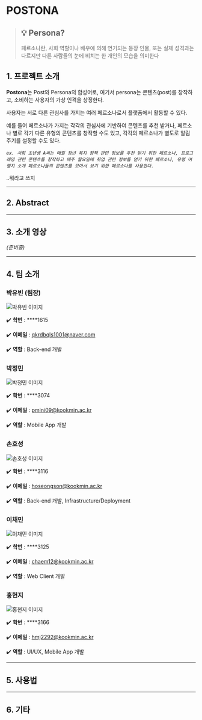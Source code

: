 # POSTONA

> ## 💡 Persona?
>
> 페르소나란, 사회 역할이나 배우에 의해 연기되는 등장 인물, 또는 실제 성격과는 다르지만 다른 사람들의 눈에 비치는 한 개인의 모습을 의미한다

## 1. 프로젝트 소개

**Postona**는 Post와 Persona의 합성어로, 여기서 persona는 콘텐츠(post)를 창작하고, 소비하는 사용자의 가상 인격을 상징한다.

사용자는 서로 다른 관심사를 가지는 여러 페르소나로서 플랫폼에서 활동할 수 있다.

예를 들어 페르소나가 가지는 각각의 관심사에 기반하여 콘텐츠를 추천 받거나, 페르소나 별로 각기 다른 유형의 콘텐츠를 창작할 수도 있고, 각각의 페르소나가 별도로 알림 주기를 설정할 수도 있다.

_`ex. 사회 초년생 A씨는 매일 청년 복지 정책 관련 정보를 추천 받기 위한 페르소나, 프로그래밍 관련 콘텐츠를 창작하고 매주 월요일에 취업 관련 정보를 얻기 위한 페르소나, 유명 여행지 소개 페르소나들의 콘텐츠를 모아서 보기 위한 페르소나를 사용한다.`_

..뭐라고 쓰지

---

## 2. Abstract

---

## 3. 소개 영상

_(준비중)_

---

## 4. 팀 소개

### **박유빈** (팀장)

![박유빈 이미지](https://user-images.githubusercontent.com/49488165/228554750-74a4939f-99bc-4228-812a-034d20e02427.png)

✔️ **학번** : \*\*\*\*1615

✔️ **이메일** : qkrdbqls1001@naver.com

✔️ **역할** : Back-end 개발

### **박정민**

![박정민 이미지](https://user-images.githubusercontent.com/49488165/228554840-1ce3a3b6-8d50-4265-8459-5b9688d4b856.png)

✔️ **학번** : \*\*\*\*3074

✔️ **이메일** : pmini09@kookmin.ac.kr

✔️ **역할** : Mobile App 개발

### **손호성**

![손호성 이미지](https://user-images.githubusercontent.com/49488165/228745021-181f37e7-0543-4d4b-bdb5-05803e688825.png)

✔️ **학번** : \*\*\*\*3116

✔️ **이메일** : hoseongson@kookmin.ac.kr

✔️ **역할** : Back-end 개발, Infrastructure/Deployment

### **이채민**

![이채민 이미지](https://user-images.githubusercontent.com/49488165/228554915-d9f9a9cf-4ce6-4191-af7b-c0a8169a860d.png)

✔️ **학번** : \*\*\*\*3125

✔️ **이메일** : chaem12@kookmin.ac.kr

✔️ **역할** : Web Client 개발

### **홍현지**

![홍현지 이미지](https://user-images.githubusercontent.com/49488165/228554965-2dc26bce-2ebb-481f-a3ca-19a04a73a536.png)

✔️ **학번** : \*\*\*\*3166

✔️ **이메일** : hmj2292@kookmin.ac.kr

✔️ **역할** : UI/UX, Mobile App 개발

---

## 5. 사용법

---

## 6. 기타
